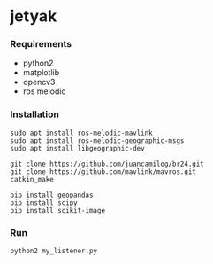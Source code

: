 # jetyak

### Requirements
- python2
- matplotlib
- opencv3
- ros melodic

### Installation
```
sudo apt install ros-melodic-mavlink
sudo apt install ros-melodic-geographic-msgs
sudo apt install libgeographic-dev

git clone https://github.com/juancamilog/br24.git
git clone https://github.com/mavlink/mavros.git
catkin_make

pip install geopandas
pip install scipy
pip install scikit-image
```

### Run
```
python2 my_listener.py
```


